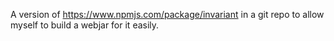 A version of https://www.npmjs.com/package/invariant in a git repo to allow myself to build a webjar for it easily.